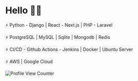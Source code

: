 # Hello  👋🏻

⚡️ Python - Django | React - Next.js | PHP - Laravel

⚡️ PostgreSQL | MySQL | Sqlite | Mongodb | Redis

⚡️ CI/CD - Github Actions - Jenkins | Docker | Ubuntu Server

⚡️ AWS | Google Cloud

![Profile View Counter](https://komarev.com/ghpvc/?username=dlintin)

